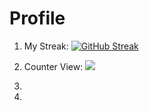# Profile
1. My Streak:
[![GitHub Streak](https://github-readme-streak-stats.herokuapp.com/?user=LeMinh22621&color=black)](https://git.io/streak-stats)

2. Counter View:
![](https://komarev.com/ghpvc/?username=LeMinh22621&color=green)
3. 
4. 
